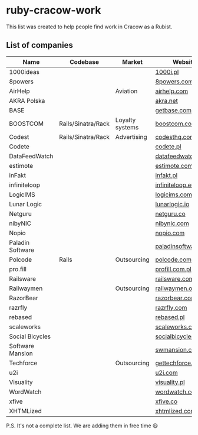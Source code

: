 # ruby-cracow-work
This list was created to help people find work in Cracow as a Rubist.

## List of companies
Name | Codebase | Market | Website
---- | -------- | ------ | -------
1000ideas    |                    |              | [1000i.pl](https://1000i.pl/)
8powers      |                    |              | [8powers.com](http://8powers.com/)
AirHelp      |                    | Aviation     | [airhelp.com](https://www.airhelp.com/)
AKRA Polska  |                    |              | [akra.net](http://akra.net/)
BASE         |                    |              | [getbase.com](https://getbase.com/)
BOOSTCOM     | Rails/Sinatra/Rack | Loyalty systems | [boostcom.com](http://boostcom.com/)
Codest       | Rails/Sinatra/Rack | Advertising  | [codesthq.com](http://codesthq.com/)
Codete       |                    |              | [codete.pl](http://codete.pl/)
DataFeedWatch |                   |              | [datafeedwatch.com](https://www.datafeedwatch.com/)
estimote     |                    |              | [estimote.com](http://estimote.com/)
inFakt       |                    |              | [infakt.pl](https://www.infakt.pl/)
infiniteloop |                    |              | [infiniteloop.eu](http://infiniteloop.eu/)
LogicIMS     |                    |              | [logicims.com](http://www.logicims.com/)
Lunar Logic  |                    |              | [lunarlogic.io](http://www.lunarlogic.io/)
Netguru      |                    |              | [netguru.co](https://netguru.co/)
nibyNIC      |                    |              | [nibynic.com](http://nibynic.com/)
Nopio        |                    |              | [nopio.com](https://www.nopio.com/)
Paladin Software |                |              | [paladinsoftware.com](https://www.paladinsoftware.com/)
Polcode      | Rails              | Outsourcing  | [polcode.com](http://www.polcode.com/)
pro.fill     |                    |              | [profill.com.pl](http://profill.com.pl/)
Railsware    |                    |              | [railsware.com](http://railsware.com/)
Railwaymen   |                    | Outsourcing  | [railwaymen.org](http://railwaymen.org/)
RazorBear    |                    |              | [razorbear.com](http://www.razorbear.com/)
razrfly      |                    |              | [razrfly.com](http://www.razrfly.com/)
rebased      |                    |              | [rebased.pl](http://rebased.pl/)
scaleworks   |                    |              | [scaleworks.com](http://scaleworks.com/)
Social Bicycles |                 |              | [socialbicycles](http://socialbicycles.com/)
Software Mansion |                |              | [swmansion.com](https://swmansion.com/)
Techforce    |                    | Outsourcing  | [gettechforce.com](http://gettechforce.com/)
u2i          |                    |              | [u2i.com](http://www.u2i.com/)
Visuality    |                    |              | [visuality.pl](http://www.visuality.pl/)
WordWatch    |                    |              | [wordwatch.com](http://www.wordwatch.com/)
xfive        |                    |              | [xfive.co](https://www.xfive.co/)
XHTMLized    |                    |              | [xhtmlized.com](https://xhtmlized.com/jobs/)

P.S. It's not a complete list. We are adding them in free time :smiley:
